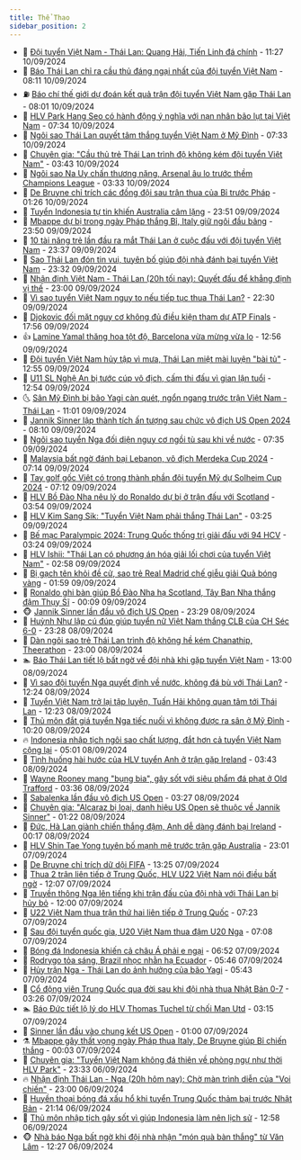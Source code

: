 ```yaml
---
title: Thể Thao
sidebar_position: 2
---
```


<!-- dantri-the-thao:START -->
- 🎡 [Đội tuyển Việt Nam - Thái Lan: Quang Hải, Tiến Linh đá chính](https://dantri.com.vn/the-thao/doi-tuyen-viet-nam-thai-lan-quang-hai-tien-linh-da-chinh-20240910182744813.htm) - 11:27 10/09/2024
- 💯 [Báo Thái Lan chỉ ra cầu thủ đáng ngại nhất của đội tuyển Việt Nam](https://dantri.com.vn/the-thao/bao-thai-lan-chi-ra-cau-thu-dang-ngai-nhat-cua-doi-tuyen-viet-nam-20240910151108278.htm) - 08:11 10/09/2024
- ⛽️ [Báo chí thế giới dự đoán kết quả trận đội tuyển Việt Nam gặp Thái Lan](https://dantri.com.vn/the-thao/bao-chi-the-gioi-du-doan-ket-qua-tran-doi-tuyen-viet-nam-gap-thai-lan-20240910114359625.htm) - 08:01 10/09/2024
- 💃 [HLV Park Hang Seo có hành động ý nghĩa với nạn nhân bão lụt tại Việt Nam](https://dantri.com.vn/the-thao/hlv-park-hang-seo-co-hanh-dong-y-nghia-voi-nan-nhan-bao-lut-tai-viet-nam-20240910143429871.htm) - 07:34 10/09/2024
- 🌈 [Ngôi sao Thái Lan quyết tâm thắng tuyển Việt Nam ở Mỹ Đình](https://dantri.com.vn/the-thao/ngoi-sao-thai-lan-quyet-tam-thang-tuyen-viet-nam-o-my-dinh-20240910104910800.htm) - 07:33 10/09/2024
- 🦅 [Chuyên gia: &quot;Cầu thủ trẻ Thái Lan trình độ không kém đội tuyển Việt Nam&quot;](https://dantri.com.vn/the-thao/chuyen-gia-cau-thu-tre-thai-lan-trinh-do-khong-kem-doi-tuyen-viet-nam-20240909234042328.htm) - 03:43 10/09/2024
- 🌝 [Ngôi sao Na Uy chấn thương nặng, Arsenal âu lo trước thềm Champions League](https://dantri.com.vn/the-thao/ngoi-sao-na-uy-chan-thuong-nang-arsenal-au-lo-truoc-them-champions-league-20240910100208179.htm) - 03:33 10/09/2024
- 🚀 [De Bruyne chỉ trích các đồng đội sau trận thua của Bỉ trước Pháp](https://dantri.com.vn/the-thao/de-bruyne-chi-trich-cac-dong-doi-sau-tran-thua-cua-bi-truoc-phap-20240910080115800.htm) - 01:26 10/09/2024
- 🎉 [Tuyển Indonesia tự tin khiến Australia câm lặng](https://dantri.com.vn/the-thao/tuyen-indonesia-tu-tin-khien-australia-cam-lang-20240910003220162.htm) - 23:51 09/09/2024
- 📝 [Mbappe dự bị trong ngày Pháp thắng Bỉ, Italy giữ ngôi đầu bảng](https://dantri.com.vn/the-thao/mbappe-du-bi-trong-ngay-phap-thang-bi-italy-giu-ngoi-dau-bang-20240910065945664.htm) - 23:50 09/09/2024
- 🦄 [10 tài năng trẻ lần đầu ra mắt Thái Lan ở cuộc đấu với đội tuyển Việt Nam](https://dantri.com.vn/the-thao/10-tai-nang-tre-lan-dau-ra-mat-thai-lan-o-cuoc-dau-voi-doi-tuyen-viet-nam-20240909234143873.htm) - 23:37 09/09/2024
- 🎉 [Sao Thái Lan đón tin vui, tuyên bố giúp đội nhà đánh bại tuyển Việt Nam](https://dantri.com.vn/the-thao/sao-thai-lan-don-tin-vui-tuyen-bo-giup-doi-nha-danh-bai-tuyen-viet-nam-20240909223605786.htm) - 23:32 09/09/2024
- 💼 [Nhận định Việt Nam - Thái Lan &lpar;20h tối nay&rpar;: Quyết đấu để khẳng định vị thế](https://dantri.com.vn/the-thao/nhan-dinh-viet-nam-thai-lan-20h-toi-nay-quyet-dau-de-khang-dinh-vi-the-20240909152005065.htm) - 23:00 09/09/2024
- 🤡 [Vì sao tuyển Việt Nam nguy to nếu tiếp tục thua Thái Lan?](https://dantri.com.vn/the-thao/vi-sao-tuyen-viet-nam-nguy-to-neu-tiep-tuc-thua-thai-lan-20240909183023323.htm) - 22:30 09/09/2024
- 🦆 [Djokovic đối mặt nguy cơ không đủ điều kiện tham dự ATP Finals](https://dantri.com.vn/the-thao/djokovic-doi-mat-nguy-co-khong-du-dieu-kien-tham-du-atp-finals-20240909155540059.htm) - 17:56 09/09/2024
- 👍 [Lamine Yamal thăng hoa tột độ, Barcelona vừa mừng vừa lo](https://dantri.com.vn/the-thao/lamine-yamal-thang-hoa-tot-do-barcelona-vua-mung-vua-lo-20240909195631861.htm) - 12:56 09/09/2024
- 💼 [Đội tuyển Việt Nam hủy tập vì mưa, Thái Lan miệt mài luyện &quot;bài tủ&quot;](https://dantri.com.vn/the-thao/doi-tuyen-viet-nam-huy-tap-vi-mua-thai-lan-miet-mai-luyen-bai-tu-20240909222154215.htm) - 12:55 09/09/2024
- 🦒 [U11 SL Nghệ An bị tước cúp vô địch, cấm thi đấu vì gian lận tuổi](https://dantri.com.vn/the-thao/u11-sl-nghe-an-bi-tuoc-cup-vo-dich-cam-thi-dau-vi-gian-lan-tuoi-20240909222538106.htm) - 12:54 09/09/2024
- 🌜 [Sân Mỹ Đình bị bão Yagi càn quét, ngổn ngang trước trận Việt Nam - Thái Lan](https://dantri.com.vn/the-thao/san-my-dinh-bi-bao-yagi-can-quet-ngon-ngang-truoc-tran-viet-nam-thai-lan-20240909175703126.htm) - 11:01 09/09/2024
- 🦆 [Jannik Sinner lập thành tích ấn tượng sau chức vô địch US Open 2024](https://dantri.com.vn/the-thao/jannik-sinner-lap-thanh-tich-an-tuong-sau-chuc-vo-dich-us-open-2024-20240909142443026.htm) - 08:10 09/09/2024
- 💪 [Ngôi sao tuyển Nga đối diện nguy cơ ngồi tù sau khi về nước](https://dantri.com.vn/the-thao/ngoi-sao-tuyen-nga-doi-dien-nguy-co-ngoi-tu-sau-khi-ve-nuoc-20240909113537880.htm) - 07:35 09/09/2024
- 🧠 [Malaysia bất ngờ đánh bại Lebanon, vô địch Merdeka Cup 2024](https://dantri.com.vn/the-thao/malaysia-bat-ngo-danh-bai-lebanon-vo-dich-merdeka-cup-2024-20240909113451380.htm) - 07:14 09/09/2024
- 🦄 [Tay golf gốc Việt có trong thành phần đội tuyển Mỹ dự Solheim Cup 2024](https://dantri.com.vn/the-thao/tay-golf-goc-viet-co-trong-thanh-phan-doi-tuyen-my-du-solheim-cup-2024-20240909105641501.htm) - 07:12 09/09/2024
- 🥸 [HLV Bồ Đào Nha nêu lý do Ronaldo dự bị ở trận đấu với Scotland](https://dantri.com.vn/the-thao/hlv-bo-dao-nha-neu-ly-do-ronaldo-du-bi-o-tran-dau-voi-scotland-20240909104602324.htm) - 03:54 09/09/2024
- 🤠 [HLV Kim Sang Sik: &quot;Tuyển Việt Nam phải thắng Thái Lan&quot;](https://dantri.com.vn/the-thao/hlv-kim-sang-sik-tuyen-viet-nam-phai-thang-thai-lan-20240909100521987.htm) - 03:25 09/09/2024
- 👺 [Bế mạc Paralympic 2024: Trung Quốc thống trị giải đấu với 94 HCV](https://dantri.com.vn/the-thao/be-mac-paralympic-2024-trung-quoc-thong-tri-giai-dau-voi-94-hcv-20240909102244463.htm) - 03:24 09/09/2024
- 📝 [HLV Ishii: &quot;Thái Lan có phương án hóa giải lối chơi của tuyển Việt Nam&quot;](https://dantri.com.vn/the-thao/hlv-ishii-thai-lan-co-phuong-an-hoa-giai-loi-choi-cua-tuyen-viet-nam-20240909095835818.htm) - 02:58 09/09/2024
- 🦆 [Bị gạch tên khỏi đề cử, sao trẻ Real Madrid chế giễu giải Quả bóng vàng](https://dantri.com.vn/the-thao/bi-gach-ten-khoi-de-cu-sao-tre-real-madrid-che-gieu-giai-qua-bong-vang-20240909071037793.htm) - 01:59 09/09/2024
- 🥳 [Ronaldo ghi bàn giúp Bồ Đào Nha hạ Scotland, Tây Ban Nha thắng đậm Thụy Sĩ](https://dantri.com.vn/the-thao/ronaldo-ghi-ban-giup-bo-dao-nha-ha-scotland-tay-ban-nha-thang-dam-thuy-si-20240909065923944.htm) - 00:09 09/09/2024
- 🐵 [Jannik Sinner lần đầu vô địch US Open](https://dantri.com.vn/the-thao/jannik-sinner-lan-dau-vo-dich-us-open-20240909062008505.htm) - 23:29 08/09/2024
- 🤩 [Huỳnh Như lập cú đúp giúp tuyển nữ Việt Nam thắng CLB của CH Séc 6-0](https://dantri.com.vn/the-thao/huynh-nhu-lap-cu-dup-giup-tuyen-nu-viet-nam-thang-clb-cua-ch-sec-6-0-20240908230527909.htm) - 23:28 08/09/2024
- 🤠 [Dàn ngôi sao trẻ Thái Lan trình độ không hề kém Chanathip, Theerathon](https://dantri.com.vn/the-thao/dan-ngoi-sao-tre-thai-lan-trinh-do-khong-he-kem-chanathip-theerathon-20240908171838976.htm) - 23:00 08/09/2024
- 🏊 [Báo Thái Lan tiết lộ bất ngờ về đội nhà khi gặp tuyển Việt Nam](https://dantri.com.vn/the-thao/bao-thai-lan-tiet-lo-bat-ngo-ve-doi-nha-khi-gap-tuyen-viet-nam-20240908200038019.htm) - 13:00 08/09/2024
- 🗽 [Vì sao đội tuyển Nga quyết định về nước, không đá bù với Thái Lan?](https://dantri.com.vn/the-thao/vi-sao-doi-tuyen-nga-quyet-dinh-ve-nuoc-khong-da-bu-voi-thai-lan-20240908192403010.htm) - 12:24 08/09/2024
- 🚀 [Tuyển Việt Nam trở lại tập luyện, Tuấn Hải không quan tâm tới Thái Lan](https://dantri.com.vn/the-thao/tuyen-viet-nam-tro-lai-tap-luyen-tuan-hai-khong-quan-tam-toi-thai-lan-20240908204023915.htm) - 12:23 08/09/2024
- 🎉 [Thủ môn đắt giá tuyển Nga tiếc nuối vì không được ra sân ở Mỹ Đình](https://dantri.com.vn/the-thao/thu-mon-dat-gia-tuyen-nga-tiec-nuoi-vi-khong-duoc-ra-san-o-my-dinh-20240908170358798.htm) - 10:20 08/09/2024
- 🔥 [Indonesia nhập tịch ngôi sao chất lượng, đắt hơn cả tuyển Việt Nam cộng lại](https://dantri.com.vn/the-thao/indonesia-nhap-tich-ngoi-sao-chat-luong-dat-hon-ca-tuyen-viet-nam-cong-lai-20240908120101072.htm) - 05:01 08/09/2024
- 🎉 [Tình huống hài hước của HLV tuyển Anh ở trận gặp Ireland](https://dantri.com.vn/the-thao/tinh-huong-hai-huoc-cua-hlv-tuyen-anh-o-tran-gap-ireland-20240908091201026.htm) - 03:43 08/09/2024
- 🎡 [Wayne Rooney mang &quot;bụng bia&quot;, gây sốt với siêu phẩm đá phạt ở Old Trafford](https://dantri.com.vn/the-thao/wayne-rooney-mang-bung-bia-gay-sot-voi-sieu-pham-da-phat-o-old-trafford-20240908103546824.htm) - 03:36 08/09/2024
- 🐻 [Sabalenka lần đầu vô địch US Open](https://dantri.com.vn/the-thao/sabalenka-lan-dau-vo-dich-us-open-20240908102435049.htm) - 03:27 08/09/2024
- 🌊 [Chuyên gia: &quot;Alcaraz bị loại, danh hiệu US Open sẽ thuộc về Jannik Sinner&quot;](https://dantri.com.vn/the-thao/chuyen-gia-alcaraz-bi-loai-danh-hieu-us-open-se-thuoc-ve-jannik-sinner-20240908001410930.htm) - 01:22 08/09/2024
- 💃 [Đức, Hà Lan giành chiến thắng đậm, Anh dễ dàng đánh bại Ireland](https://dantri.com.vn/the-thao/duc-ha-lan-gianh-chien-thang-dam-anh-de-dang-danh-bai-ireland-20240908070638713.htm) - 00:17 08/09/2024
- 🤔 [HLV Shin Tae Yong tuyên bố mạnh mẽ trước trận gặp Australia](https://dantri.com.vn/the-thao/hlv-shin-tae-yong-tuyen-bo-manh-me-truoc-tran-gap-australia-20240907223449302.htm) - 23:01 07/09/2024
- 🤭 [De Bruyne chỉ trích dữ dội FIFA](https://dantri.com.vn/the-thao/de-bruyne-chi-trich-du-doi-fifa-20240907202552549.htm) - 13:25 07/09/2024
- 👹 [Thua 2 trận liên tiếp ở Trung Quốc, HLV U22 Việt Nam nói điều bất ngờ](https://dantri.com.vn/the-thao/thua-2-tran-lien-tiep-o-trung-quoc-hlv-u22-viet-nam-noi-dieu-bat-ngo-20240907190623360.htm) - 12:07 07/09/2024
- 🗽 [Truyền thông Nga lên tiếng khi trận đấu của đội nhà với Thái Lan bị hủy bỏ](https://dantri.com.vn/the-thao/truyen-thong-nga-len-tieng-khi-tran-dau-cua-doi-nha-voi-thai-lan-bi-huy-bo-20240907142508723.htm) - 12:00 07/09/2024
- 🥳 [U22 Việt Nam thua trận thứ hai liên tiếp ở Trung Quốc](https://dantri.com.vn/the-thao/u22-viet-nam-thua-tran-thu-hai-lien-tiep-o-trung-quoc-20240907141941684.htm) - 07:23 07/09/2024
- 💃 [Sau đội tuyển quốc gia, U20 Việt Nam thua đậm U20 Nga](https://dantri.com.vn/the-thao/sau-doi-tuyen-quoc-gia-u20-viet-nam-thua-dam-u20-nga-20240907140819214.htm) - 07:08 07/09/2024
- 🧰 [Bóng đá Indonesia khiến cả châu Á phải e ngại](https://dantri.com.vn/the-thao/bong-da-indonesia-khien-ca-chau-a-phai-e-ngai-20240907135233706.htm) - 06:52 07/09/2024
- 💪 [Rodrygo tỏa sáng, Brazil nhọc nhằn hạ Ecuador](https://dantri.com.vn/the-thao/rodrygo-toa-sang-brazil-nhoc-nhan-ha-ecuador-20240907124612769.htm) - 05:46 07/09/2024
- 🚀 [Hủy trận Nga - Thái Lan do ảnh hưởng của bão Yagi](https://dantri.com.vn/the-thao/huy-tran-nga-thai-lan-do-anh-huong-cua-bao-yagi-20240907124055215.htm) - 05:43 07/09/2024
- 🤠 [Cổ động viên Trung Quốc qua đời sau khi đội nhà thua Nhật Bản 0-7](https://dantri.com.vn/the-thao/co-dong-vien-trung-quoc-qua-doi-sau-khi-doi-nha-thua-nhat-ban-0-7-20240907083044086.htm) - 03:26 07/09/2024
- 🏊 [Báo Đức tiết lộ lý do HLV Thomas Tuchel từ chối Man Utd](https://dantri.com.vn/the-thao/bao-duc-tiet-lo-ly-do-hlv-thomas-tuchel-tu-choi-man-utd-20240907092417172.htm) - 03:15 07/09/2024
- 🦄 [Sinner lần đầu vào chung kết US Open](https://dantri.com.vn/the-thao/sinner-lan-dau-vao-chung-ket-us-open-20240907075408292.htm) - 01:00 07/09/2024
- ⚗️ [Mbappe gây thất vọng ngày Pháp thua Italy, De Bruyne giúp Bỉ chiến thắng](https://dantri.com.vn/the-thao/mbappe-gay-that-vong-ngay-phap-thua-italy-de-bruyne-giup-bi-chien-thang-20240907065111720.htm) - 00:03 07/09/2024
- 🥷 [Chuyên gia: &quot;Tuyển Việt Nam không đá thiên về phòng ngự như thời HLV Park&quot;](https://dantri.com.vn/the-thao/chuyen-gia-tuyen-viet-nam-khong-da-thien-ve-phong-ngu-nhu-thoi-hlv-park-20240907000301737.htm) - 23:33 06/09/2024
- 🔥 [Nhận định Thái Lan - Nga &lpar;20h hôm nay&rpar;: Chờ màn trình diễn của &quot;Voi chiến&quot;](https://dantri.com.vn/the-thao/nhan-dinh-thai-lan-nga-20h-hom-nay-cho-man-trinh-dien-cua-voi-chien-20240906153239803.htm) - 23:00 06/09/2024
- 🦅 [Huyền thoại bóng đá xấu hổ khi tuyển Trung Quốc thảm bại trước Nhật Bản](https://dantri.com.vn/the-thao/huyen-thoai-bong-da-xau-ho-khi-tuyen-trung-quoc-tham-bai-truoc-nhat-ban-20240906072334420.htm) - 21:14 06/09/2024
- 🌝 [Thủ môn nhập tịch gây sốt vì giúp Indonesia làm nên lịch sử](https://dantri.com.vn/the-thao/thu-mon-nhap-tich-gay-sot-vi-giup-indonesia-lam-nen-lich-su-20240906195751038.htm) - 12:58 06/09/2024
- 🐵 [Nhà báo Nga bất ngờ khi đội nhà nhận &quot;món quà bàn thắng&quot; từ Văn Lâm](https://dantri.com.vn/the-thao/nha-bao-nga-bat-ngo-khi-doi-nha-nhan-mon-qua-ban-thang-tu-van-lam-20240906163126238.htm) - 12:27 06/09/2024<!-- dantri-the-thao:END -->
